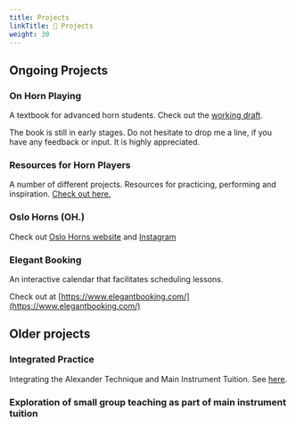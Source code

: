 ```yaml
---
title: Projects
linkTitle: 💼 Projects
weight: 30
---
```

## Ongoing Projects
### On Horn Playing

A textbook for advanced horn students. Check out the [working draft](../on-horn-playing).

The book is still in early stages. Do not hesitate to drop me a line, if you have any feedback or input. It is highly appreciated.

### Resources for Horn Players

A number of different projects. Resources for practicing, performing and inspiration. [Check out here.](../resources)

### Oslo Horns (OH.)

Check out [Oslo Horns website](http://oslohorns.com) and [Instagram](https://www.instagram.com/oslohorns/)

### Elegant Booking

An interactive calendar that facilitates scheduling lessons.

Check out at [https://www.elegantbooking.com/](https://www.elegantbooking.com/)

## Older projects

### Integrated Practice

Integrating the Alexander Technique and Main Instrument Tuition. See [here](https://musicperformance.org).

### Exploration of small group teaching as part of main instrument tuition
